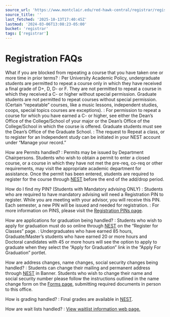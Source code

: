 ```yaml
---
source_url: 'https://www.montclair.edu/red-hawk-central/registrar/registration/registration-faqs/'
source_title: ''
last_fetched: '2025-10-13T17:40:45Z'
lastmod: '2024-03-06T13:08:23-05:00'
bucket: 'registrar'
tags: ['registrar']
---
```


# Registration FAQs

What if you are blocked from repeating a course that you have taken one or more time in prior terms?
:   Per University Academic Policy, undergraduate students are permitted to repeat a course only in which they have received a final grade of D+, D, D- or F. They are not permitted to repeat a course in which they received a C- or higher without special permission. Graduate students are not permitted to repeat courses without special permission. (Certain “repeatable” courses, like a music lessons, independent studies, coops, special topics courses are exceptions).
:   For permission to repeat a course for which you have earned a C- or higher, see either the Dean’s Office of the College/School of your major or the Dean’s Office of the College/School in which the course is offered. Graduate students must see the Dean’s Office of the Graduate School.
:   The request to Repeat a class, or to register for an Independent study can be initiated in your NEST account under “Manage your record.”

How are Permits handled?
:   Permits may be issued by Department Chairpersons. Students who wish to obtain a permit to enter a closed course, or a course in which they have not met the pre-req, co-req or other requirements, may visit the appropriate academic department for assistance. Once the permit has been entered, students are required to register for the course through [NEST](http://www.montclair.edu/nest) before the end of the add/drop period.

How do I find my PIN? (Students with Mandatory advising ONLY)
:   Students who are required to have mandatory advising will need a Registration PIN to register. While you are meeting with your advisor, you will receive this PIN. Each semester, a new PIN will be issued and needed for registration.
:   For more information on PINS, please visit the [Registration PINs page](/red-hawk-central/registrar/registration/registration-pins/).

How are applications for graduation being handled?
:   Students who wish to apply for graduation must do so online through [NEST](http://www.montclair.edu/nest) on the “Register for Classes” page.
:   Undergraduates who have earned 85 hours, Graduate/Master’s students who have earned 20 or more hours and Doctoral candidates with 45 or more hours will see the option to apply to graduate when they select the “Apply for Graduation” link in the “Apply For Graduation” portlet.

How are address changes, name changes, social security changes being handled?
:   Students can change their mailing and permanent address through [NEST](http://nest.montclair.edu) in Banner. Students who wish to change their name and social security number please follow the instructions outlined in the name change form on the [Forms page](https://www.montclair.edu/red-hawk-central/forms/), submitting required documents in person to this office.

How is grading handled?
:   Final grades are available in [NEST](http://www.montclair.edu/nest).

How are wait lists handled?
:   [View waitlist information web page.](https://www.montclair.edu/red-hawk-central/waitlist-for-students/)
